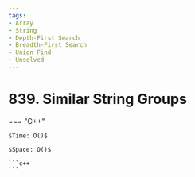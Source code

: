 ```yaml
---
tags:
- Array
- String
- Depth-First Search
- Breadth-First Search
- Union Find
- Unsolved
---
```



# 839. Similar String Groups

=== "C++"

    $Time: O()$

    $Space: O()$

    ```c++
    ```